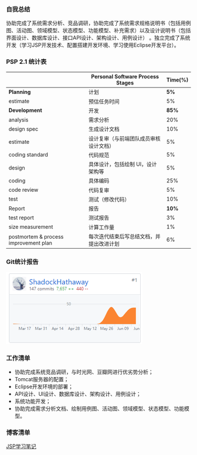 ### 自我总结

协助完成了系统需求分析、竞品调研，协助完成了系统需求规格说明书（包括用例图、活动图、领域模型、状态模型、功能模型、补充需求）以及设计说明书（包括界面设计、数据库设计、接口API设计、架构设计、用例设计）
。独立完成了系统开发（学习JSP开发技术、配置搭建开发环境、学习使用Eclipse开发平台）。

### PSP 2.1 统计表

|  | Personal Software Process Stages | Time(%) |
| ------------ | ------------------------------------------------------ | ------- |
| **Planning** | 计划  | **5%**  |
| estimate | 预估任务时间 | 5%      |
| **Development** | 开发   | **85%** |
| analysis | 需求分析 | 20%     |
| design spec | 生成设计文档  | 10%     |
| estimate | 设计复审（与前端团队成员审核设计文档） | 5%      |
| coding standard | 代码规范     | 5%     |
| design | 具体设计，包括绘制 UI，设计架构等  | 5%      |
| coding | 具体编码  | 25%     |
| code review | 代码复审   | 5%     |
| test | 测试（修改代码）  | 10%     |
| Report | 报告  | **10%**     |
| test report | 测试报告 | 3%     |
| size measurement | 计算工作量  | 1%     |
| postmortem & process improvement plan | 每次迭代结束后写总结文档，并提出改进计划 | 6%     |

### Git统计报告

![Git统计报告](../image/GIT.png)

### 工作清单

- 协助完成系统竞品调研，与时光网、豆瓣网进行优劣势分析；
- Tomcat服务器的配置；
- Eclipse开发环境的部署；
- API设计、UI设计、数据库设计、架构设计、用例设计；
- 系统功能开发；
- 协助完成需求分析文档、绘制用例图、活动图、领域模型、状态模型、功能模型。

### 博客清单

[JSP学习笔记](https://blog.csdn.net/QingJiuYou/article/details/93414838)
